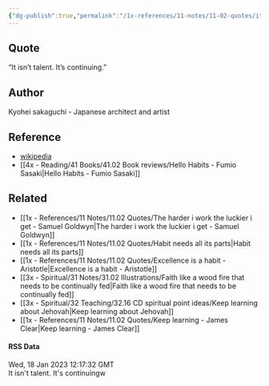 ```yaml
---
{"dg-publish":true,"permalink":"/1x-references/11-notes/11-02-quotes/it-isnt-talent-its-continuing-kyohei-sakaguchi/","title":"It isnt talent its continuing - Kyohei Sakaguchi","created":"2023-01-18T20:39:52.000+03:00","updated":"2024-02-14T20:18:41.566+03:00"}
---
```



## Quote
“It isn’t talent. It’s continuing.” 

## Author
Kyohei sakaguchi - Japanese architect and artist

## Reference
- [wikipedia](https://en.wikipedia.org/wiki/Kyohei_Sakaguchi)
- [[4x - Reading/41 Books/41.02 Book reviews/Hello Habits - Fumio Sasaki\|Hello Habits - Fumio Sasaki]]

## Related
- [[1x - References/11 Notes/11.02 Quotes/The harder i work the luckier i get - Samuel Goldwyn\|The harder i work the luckier i get - Samuel Goldwyn]]
- [[1x - References/11 Notes/11.02 Quotes/Habit needs all its parts\|Habit needs all its parts]]
- [[1x - References/11 Notes/11.02 Quotes/Excellence is a habit - Aristotle\|Excellence is a habit - Aristotle]]
- [[3x - Spiritual/31 Notes/31.02 Illustrations/Faith like a wood fire that needs to be continually fed\|Faith like a wood fire that needs to be continually fed]]
- [[3x - Spiritual/32 Teaching/32.16 CD spiritual point ideas/Keep learning about Jehovah\|Keep learning about Jehovah]]
- [[1x - References/11 Notes/11.02 Quotes/Keep learning - James Clear\|Keep learning - James Clear]]

#### RSS Data
<div class='date'>
Wed, 18 Jan 2023 12:17:32 GMT
</div>
<div class='description'>
It isn't talent. It's continuingw
</div>
